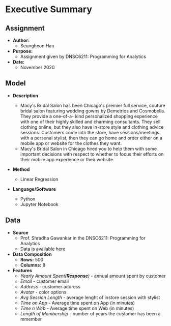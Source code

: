 # Executive Summary

## Assignment
  * **Author:**
    - Seungheon Han
  * **Purpose:**
    - Assignment given by DNSC6211: Programming for Analytics
  * **Date:**
    - November 2020 
     
## Model
   * **Description**
     - Macy's Bridal Salon has been Chicago's premier full service, couture bridal salon featuring wedding gowns by Demetrios and Cosmobella. They provide a one-of-a- kind personalized shopping experience with one of their highly skilled and charming consultants. They sell clothing online, but they also have in-store style and clothing advice sessions. Customers come into the store, have sessions/meetings with a personal stylist, then they can go home and order either on a mobile app or website for the clothes they want.
     - Macy's Bridal Salon in Chicago hired you to help them with some important decisions with respect to whether to focus their efforts on their mobile app experience or their website.

   * **Method**
     - Linear Regression
   * **Language/Software**
     - Python
     - Jupyter Notebook
    
## Data
   * **Source**
     - Prof. Shradha Gawankar in the DNSC6211: Programming for Analytics
     - Data is available [here](https://github.com/hshehjue/Data_Mining_Project/blob/main/Basic_Logics/Macy's/macys)
   * **Data Composition**
     - **Rows:** 500
     - **Columns:** 8
   * **Features**
     - *Yearly Amount Spent(**Response**)* - annual amount spent by customer
     - *Email* - customer email
     - *Address* - customer address
     - *Avatar* - color options
     - *Avg Session Length* - average lenght of instore session with stylist
     - *Time on App* - Average time spent on App (in minutes)
     - *Time n Web* - Average time spent on Web (in minutes)
     - *Length of Membership* - number of years the customer has been a mmember
    
